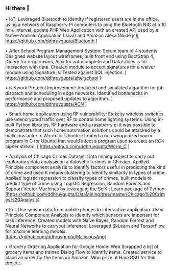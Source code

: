 ### Hi there 👋

<!--
**ddhruvgupta/ddhruvgupta** is a ✨ _special_ ✨ repository because its `README.md` (this file) appears on your GitHub profile.

Here are some ideas to get you started:

- 🔭 I’m currently working on ...
- 🌱 I’m currently learning ...
- 👯 I’m looking to collaborate on ...
- 🤔 I’m looking for help with ...
- 💬 Ask me about ...
- 📫 How to reach me: ...
- 😄 Pronouns: ...
- ⚡ Fun fact: ...
-->


•	IoT: Leveraged Bluetooth to identify if registered users are in the office, using a network of Raspberry Pi computers to ping the Bluetooth NIC at a 10 min. interval, update PHP Web Application with an created API used by a Native Android Application (Java) and Amazon Alexa (Node js)[ https://github.com/ddhruvgupta/Bluetooth ]

• After School Program Management System: Scrum team of 4 students. Designed website layout wireframes, built front end using BootStrap 4, jQuery for drop downs, Ajax for autocomplete and DataTables.js for interaction with data. Created module to accept signatures for a waiver module using Signature.js. Tested against SQL injection. [ https://github.com/ddhruvgupta/afterschool ]

•	Network Protocol Improvement: Analyzed and simulated algorithm for job dispatch and scheduling in edge networks. Identified bottlenecks in performance and proposed updates to algorithm. [ https://github.com/ddhruvgupta/ACN ]

•	Smart home application using RF vulnerability: Etekcity wireless switches use unencrypted traffic over RF to control home lighting systems. Using in-built Python libraries, RF hardware and a raspberry pi it was possible to demonstrate that such home automation solutions could be attacked by a malicious actor.
•	Worm for Ubuntu: Created a non weaponized worm program in C for Ubuntu that would infect a program used to create an RC4 cipher stream. [ https://github.com/ddhruvgupta/Worm_C ]

•	Analysis of Chicago Crimes Dataset: Data mining project to carry out exploratory data analysis on a dataset of crimes in Chicago. Applied Principle component analysis to identify factors useful in predicting the kind of crime and used K means clustering to identify similarity in types of crime. Applied logistic regression to classify types of crimes, built models to predict type of crime using Logistic Regression, Random Forests and Support Vector Machines by leveraging the SciKit Learn package of Python. [https://github.com/ddhruvgupta/DataMining/tree/master/Chicago%20Crimes%20Analysis]

•	IoT: Use sensor data from mobile phones to infer active application. Used Principle Component Analysis to identify which sensors are important for task inference. Created models with Naïve Bayes, Random Forrest and Neural Networks to carryout inference. Leveraged SkLearn and TensorFlow for machine learning models.  [https://github.com/ddhruvgupta/MaliciousApp]

•	Grocery Ordering Application for Google Home: Web Scrapped a list of grocery items and trained Dialog Flow to identify items. Created service to place an order for the items on Amazon. Won prize at HackGSU for this project. 
